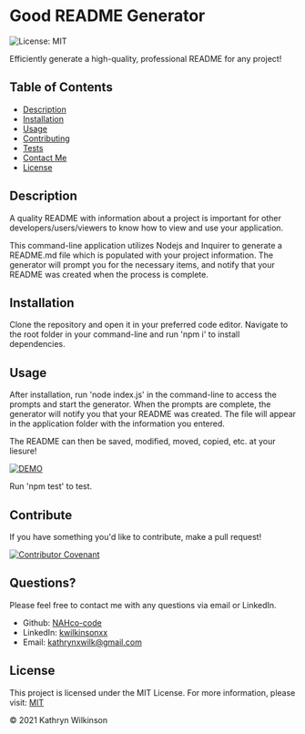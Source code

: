 
# Good README Generator

![License: MIT](https://img.shields.io/badge/License-MIT-success.svg)

Efficiently generate a high-quality, professional README for any project!

## Table of Contents

- [Description](#description)
- [Installation](#installation)
- [Usage](#usage)
- [Contributing](#contributing)
- [Tests](#tests)
- [Contact Me](#questions)
- [License](#license)

## Description

A quality README with information about a project is important for other developers/users/viewers to know how to view and use your application.

This command-line application utilizes Nodejs and Inquirer to generate a README.md file which is populated with your project information. The generator will prompt you for the necessary items, and notify that your README was created when the process is complete.

## Installation

Clone the repository and open it in your preferred code editor. Navigate to the root folder in your command-line and run 'npm i' to install dependencies.

## Usage

After installation, run 'node index.js' in the command-line to access the prompts and start the generator. When the prompts are complete,  the generator will notify you that your README was created. The file will appear in the application folder with the information you entered.

The README can then be saved, modified, moved, copied, etc. at your liesure!

[![DEMO](http://img.youtube.com/vi/xI5c1kq03ck/0.jpg)](http://www.youtube.com/watch?v=xI5c1kq03ck "")


Run 'npm test' to test.

## Contribute

If you have something you'd like to contribute, make a pull request!

[![Contributor Covenant](https://img.shields.io/badge/Contributor%20Covenant-2.0-4baaaa.svg)](code_of_conduct.md)

## Questions?

Please feel free to contact me with any questions via email or LinkedIn.

- Github: [NAHco-code](https://github.com/NAHco-code)
- LinkedIn: [kwilkinsonxx](https://www.linkedin.com/in/kwilkinsonxx/)
- Email: [kathrynxwilk@gmail.com](kathrynxwilk@gmail.com)

## License

This project is licensed under the MIT License.
For more information, please visit: [MIT](https://choosealicense.com/licenses/mit/)

&copy; 2021 Kathryn Wilkinson
